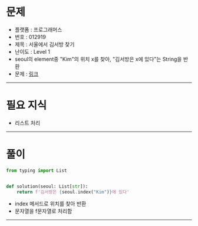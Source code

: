 # 문제
- 플랫폼 : 프로그래머스
- 번호 : 012919
- 제목 : 서울에서 김서방 찾기
- 난이도 : Level 1
- seoul의 element중 "Kim"의 위치 x를 찾아, "김서방은 x에 있다"는 String을 반환
- 문제 : <a href="https://school.programmers.co.kr/learn/courses/30/lessons/12919" target="_blank">링크</a>

---

# 필요 지식
- 리스트 처리

---

# 풀이
```python
from typing import List


def solution(seoul: List[str]):
    return f'김서방은 {seoul.index("Kim")}에 있다'
```
- index 메서드로 위치를 찾아 반환
- 문자열을 f문자열로 처리함

---
